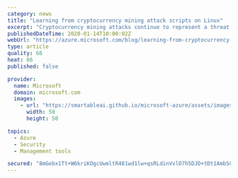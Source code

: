 ```yaml
---
category: news
title: "Learning from cryptocurrency mining attack scripts on Linux"
excerpt: "Cryptocurrency mining attacks continue to represent a threat to many of our Azure Linux customers. In the past, we've talked about how some attackers use brute force techniques to guess account names and passwords and use those to gain access to machines. Today, we're talking about an attack that a few"
publishedDateTime: 2020-01-14T10:00:02Z
webUrl: "https://azure.microsoft.com/blog/learning-from-cryptocurrency-mining-attack-scripts-on-linux/"
type: article
quality: 66
heat: 66
published: false

provider:
  name: Microsoft
  domain: microsoft.com
  images:
    - url: "https://smartableai.github.io/microsoft-azure/assets/images/organizations/microsoft.com-50x50.jpg"
      width: 50
      height: 50

topics:
  - Azure
  - Security
  - Management tools

secured: "8mGebx1Tt+W6kriKOgcUwmltR481wd1lw+qsRLdinVvlO7h5DJD+tDt1AmbSC3TXt37VFyoUXeQsfj+BMsJDVvyq1BeaMtrnOH4z+nF8iGfVylfgSjKLKf0dSzQlPG6CivCprzSjK/xQsALy6vobeMTLuTcvU+T3aVYrjFjizP/L+6w5Bvj9hp9uRXr2GaNk9OJ4dll+MTVr9tcm7sWUTxfTeBcMRyxMRQGI9coMAq7tAtolB/L1KBK0LzYIN9MgrogcQY2r68mPvHLhaenKdsBDGnLYCuH1VJGoNn3PTxOXThKlb9ySZE30dnldKkZf3xV9K98LWkweNEAgwez3jw==;AMWkrdneHhmFQ5usXu/oOQ=="
---
```


